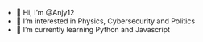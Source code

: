 - 👋 Hi, I’m @Anjy12
- 👀 I’m interested in Physics, Cybersecurity and Politics
- 🌱 I’m currently learning Python and Javascript
